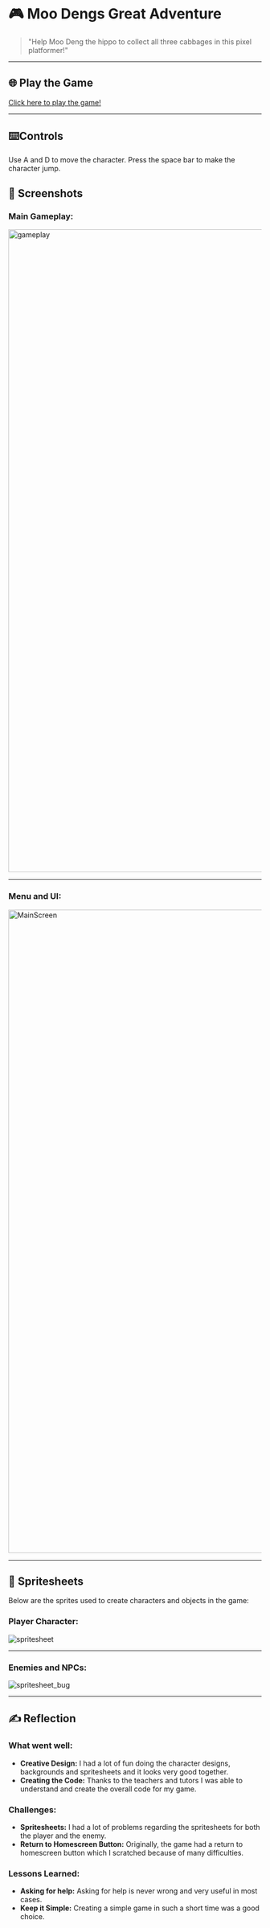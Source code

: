 # 🎮 **Moo Dengs Great Adventure** 

> "Help Moo Deng the hippo to collect all three cabbages in this pixel platformer!"

---

## 🌐 **Play the Game**
[Click here to play the game!](.)

---

## ⌨️**Controls**
Use A and D to move the character. Press the space bar to make the character jump.

## 📸 **Screenshots**

### Main Gameplay:

<img width="1279" alt="gameplay" src="https://github.com/user-attachments/assets/152506dd-309d-4aeb-8529-024ab6f1969a" />


---

### Menu and UI:

<img width="1280" alt="MainScreen" src="https://github.com/user-attachments/assets/51cde0fc-b90a-4bff-957d-ff53a42b4550" />


---

## 🎨 **Spritesheets**
Below are the sprites used to create characters and objects in the game:

### Player Character:

![spritesheet](https://github.com/user-attachments/assets/9c4afda2-c1eb-4f7c-a060-0cc0a6f19d4b)


---

### Enemies and NPCs:

![spritesheet_bug](https://github.com/user-attachments/assets/f92b1efd-91a3-45b0-9108-3ca699ef57c5)


---

## ✍️ **Reflection**

### What went well:
- **Creative Design:** I had a lot of fun doing the character designs, backgrounds and spritesheets and it looks very good together.
- **Creating the Code:** Thanks to the teachers and tutors I was able to understand and create the overall code for my game. 

### Challenges:
- **Spritesheets:** I had a lot of problems regarding the spritesheets for both the player and the enemy. 
- **Return to Homescreen Button:** Originally, the game had a return to homescreen button which I scratched because of many difficulties.

### Lessons Learned:
- **Asking for help:** Asking for help is never wrong and very useful in most cases. 
- **Keep it Simple:** Creating a simple game in such a short time was a good choice.
